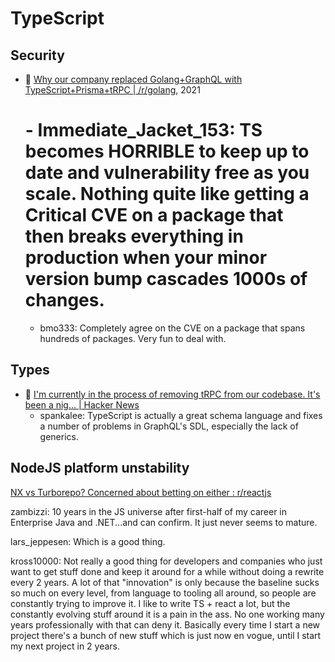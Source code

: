 # TypeScript

## Security

- :speech_balloon: [Why our company replaced Golang+GraphQL with TypeScript+Prisma+tRPC | /r/golang](https://www.reddit.com/r/golang/comments/xp0dpc/why_our_company_replaced_golanggraphql_with/), 2021
	# - Immediate_Jacket_153: TS becomes HORRIBLE to keep up to date and vulnerability free as you scale. Nothing quite like getting a Critical CVE on a package that then breaks everything in production when your minor version bump cascades 1000s of changes.
	- bmo333: Completely agree on the CVE on a package that spans hundreds of packages. Very fun to deal with.

## Types

- :speech_balloon: [I'm currently in the process of removing tRPC from our codebase. It's been a nig... | Hacker News](https://news.ycombinator.com/item?id=37100904)
	- spankalee: TypeScript is actually a great schema language and fixes a number of problems in GraphQL's SDL, especially the lack of generics.

## NodeJS platform unstability

[NX vs Turborepo? Concerned about betting on either : r/reactjs](https://www.reddit.com/r/reactjs/comments/yhzf3f/nx_vs_turborepo_concerned_about_betting_on_either/)

zambizzi: 10 years in the JS universe after first-half of my career in Enterprise Java and .NET...and can confirm. It just never seems to mature.

lars_jeppesen: Which is a good thing.

kross10000: Not really a good thing for developers and companies who just want to get stuff done and keep it around for a while without doing a rewrite every 2 years. A lot of that "innovation" is only because the baseline sucks so much on every level, from language to tooling all around, so people are constantly trying to improve it. I like to write TS + react a lot, but the constantly evolving stuff around it is a pain in the ass. No one working many years professionally with that can deny it. Basically every time I start a new project there's a bunch of new stuff which is just now en vogue, until I start my next project in 2 years.